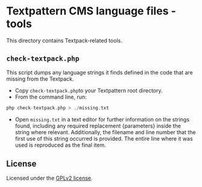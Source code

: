 # Textpattern CMS language files - tools

This directory contains Textpack-related tools.

## `check-textpack.php`

This script dumps any language strings it finds defined in the code that are missing from the Textpack.

* Copy `check-textpack.php`to your Textpattern root directory.
* From the command line, run:

```php
php check-textpack.php > ./missing.txt
```

* Open `missing.txt` in a text editor for further information on the strings found, including any required replacement {parameters} inside the string where relevant. Additionally, the filename and line number that the first use of this string occurred is provided. The entire line where it was used is reproduced as the final item.

## License

Licensed under the [GPLv2 license](https://github.com/textpattern/textpacks/blob/master/LICENSE).
